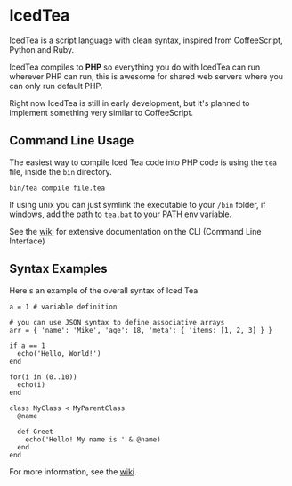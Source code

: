 # IcedTea
IcedTea is a script language with clean syntax, inspired from CoffeeScript, 
Python and Ruby.

IcedTea compiles to __PHP__ so everything you do with IcedTea can run wherever
PHP can run, this is awesome for shared web servers where you can only run
default PHP.

Right now IcedTea is still in early development, but it's planned to implement
something very similar to CoffeeScript.

## Command Line Usage

The easiest way to compile Iced Tea code into PHP code is using the 
```tea``` file, inside the ```bin``` directory. 

```bin/tea compile file.tea```

If using unix you can just symlink the executable to your ```/bin``` folder, 
if windows, add the path to ```tea.bat``` to your PATH env variable.

See the [wiki](https://github.com/gosukiwi/IcedTea/wiki) for extensive documentation on the CLI (Command Line Interface)

## Syntax Examples

Here's an example of the overall syntax of Iced Tea

```
a = 1 # variable definition

# you can use JSON syntax to define associative arrays
arr = { 'name': 'Mike', 'age': 18, 'meta': { 'items: [1, 2, 3] } }

if a == 1
  echo('Hello, World!')
end

for(i in (0..10))
  echo(i)
end

class MyClass < MyParentClass
  @name

  def Greet
    echo('Hello! My name is ' & @name)
  end
end
```

For more information, see the [wiki](https://github.com/gosukiwi/IcedTea/wiki).

